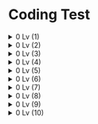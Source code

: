 # Coding Test

<details>
  <summary> 0 Lv (1)</summary>
<pre>

![image](https://user-images.githubusercontent.com/105253684/202631497-7b2018d2-54a8-4b13-8440-f51938c412cc.png)

* 반복문을 통해 n이 배열[i]와 같으면 answer의 값을 1씩 더해줍니다.

```java
 class Solution {
    public int solution(int[] array, int n) {
        int answer = 0;
        for(int i = 0 ; i < array.length ; i++){
            if(n == array[i]){
                answer++;   
            }
        }
        return answer;
    }
}
```
---
![image](https://user-images.githubusercontent.com/105253684/202631851-fe58d63a-be64-4ceb-9e5e-85214478ae15.png)

* for 반복문을 array.length만큼 돌려 height이 array[i]보다 큰 경우에 answer값을 1씩 더해줍니다.

```java
class Solution {
    public int solution(int[] array, int height) {
        int answer = 0;
        for(int i = 0; i < array.length; i++){
            if(array[i] > height){
                answer++;
            }
        }
        return answer;
    }
}
```
---
![image](https://user-images.githubusercontent.com/105253684/202632281-a400a6a4-347b-47d4-a165-1657e5a42ab5.png)

* num1을 num2로 나눈 후 1000을 곱해 double타입으로 형변환하여 answer에 담아줍니다.
* answer를 int로 형변환하여 리턴해줍니다.(정수부분을 return하기 위해)

```java
class Solution {
    public int solution(int num1, int num2) {
        double answer = (double)num1/num2 * 1000;
        return (int)answer;
    }
}
```

</pre>
</details>


<details>
  <summary> 0 Lv (2)</summary>
<pre>

![image](https://user-images.githubusercontent.com/105253684/202952715-ffd7e465-8dfa-4a29-bdd9-5690aa386cee.png)

* answer배열을 numbers배열의 길이만큼 선언해줍니다.
* for 반복문을 돌려 answer에 numbers배열 두배값을 반복해서 넣어줍니다. 

```java
class Solution {
    public int[] solution(int[] numbers) {
        int[] answer = new int[numbers.length];
        for(int i = 0 ; i < numbers.length ; i++){
            answer[i] = numbers[i] * 2;
        }
        return answer;
    }
}
```
---
![image](https://user-images.githubusercontent.com/105253684/202953526-6c25fd68-963f-4b95-a417-de1b00f5252a.png)

* answer배열을 num_list배열의 길이만큼 선언해줍니다.
* 반복문을 돌려 num_list의 끝부터 answer배열에 차례로 넣어줍니다.

```java
class Solution {
    public int[] solution(int[] num_list) {
        int[] answer = new int[num_list.length];
        for(int i = num_list.length-1, j = 0 ; i >= 0  ; i--, j++){
            answer[j] = num_list[i];
        }
        return answer;
    }
}
```
---
![image](https://user-images.githubusercontent.com/105253684/202954062-d31a396c-ee7a-45fc-bf35-4ce17a68664b.png)

* String타입 변경을 위해 StringBuffer sb를 생성해줍니다.
* sb.reverse()를 사용해 문자열을 뒤집고 toString으로 변환해 answer에 넣어줍니다.

```java
class Solution {
    public String solution(String my_string) {
        String answer = "";
        StringBuffer sb = new StringBuffer(my_string);
        answer = sb.reverse().toString();
        return answer;
    }
}
```
---
![image](https://user-images.githubusercontent.com/105253684/202954702-820d3caf-8a1f-45d5-a20d-5a30b1cbce18.png)

* String타입 x 변수를 선언, 초기화 해줍니다.
* 반복문을 n번 돌려서 x에 *을 하나씩 추가하고 x를 출력합니다.

```java
import java.util.Scanner;

public class Solution {
    public static void main(String[] args) {
        Scanner sc = new Scanner(System.in);
        int n = sc.nextInt();
        String x = "";
        for(int i = 0 ; i < n ; i++){
            x += "*";
            System.out.println(x);
        }
    }
}
```
---
![image](https://user-images.githubusercontent.com/105253684/202955166-94848ddb-a074-48a0-becc-baa2a2fd4963.png)

* 짝수와 홀수의 개수를 담을 cnt1, cnt2 변수를 선언해줍니다.
* 반복문을 돌려 num_list[i]가 짝수일 경우(2로 나눈 나머지가 0) cnt1 1씩 증가,
홀수일 경우(else) cnt2 2씩 증가하여 answer배열에 넣어줍니다.

```java
class Solution {
    public int[] solution(int[] num_list) {
        int[] answer = new int[2];
        int cnt1 = 0;
        int cnt2 = 0;
        for(int i = 0; i < num_list.length; i++){
            if(num_list[i] % 2 == 0) cnt1 += 1;
            else cnt2 += 1;
        }
        answer[0] = cnt1;
        answer[1] = cnt2;
        return answer;
    }
}
```
---
![image](https://user-images.githubusercontent.com/105253684/202960023-aecb5176-c083-4b62-bc01-edf39f7bfe9f.png)

* 반복문으로 my_string을 하나씩 char c에 넣어줍니다.
* answer에 String으로 형변환한 c를 repeat(n)으로 n번 반복하여 넣어줍니다.

```java
class Solution {
    public String solution(String my_string, int n) {
        String answer = "";
        for (int i = 0; i < my_string.length(); i++){
            char c = my_string.charAt(i);
            answer += String.valueOf(c).repeat(n);
        }
        return answer;
    }
}
```
---

</pre>
</details>


<details>
  <summary> 0 Lv (3)</summary>
<pre>

![image](https://user-images.githubusercontent.com/105253684/203251037-6c3ed7fd-5ab8-47a3-a200-03acf83e8bdb.png)

* replace(기존 문자, 바꿀 문자)메소드를 활용해 letter에 해당하는 문자에 공백을 넣어줍니다.

```java
class Solution {
    public String solution(String my_string, String letter) {
        String answer = "";
        answer = my_string.replace(letter, "");
        return answer;
    }
}
```
---
![image](https://user-images.githubusercontent.com/105253684/203251730-d8d05a27-81f8-471b-84cf-8753cb5a265a.png)

* 양꼬치 10인분당 음료가 무료이므로 음료의 개수 k에서 양꼬치 n인분을 10으로 나눈 값을 빼줍니다.
* n에는 12000을 곱해주고 k에는 2000을 곱해 리턴해줍니다.

```java
class Solution {
    public int solution(int n, int k) {
        k -= n/10;  
        int answer = 12000 * n + 2000 * k;
        return answer;
    }
}
```
---
![image](https://user-images.githubusercontent.com/105253684/203252477-e9462977-b2c3-49e8-a2d6-225873ebbc9e.png)

* 반복문을 i(1)부터 n번까지 돌려 i값이 짝수일 때(i를 2로 나눈 나머지가 0) answer의 값을 i만큼 계속 더해줍니다.

```java
class Solution {
    public int solution(int n) {
        int answer = 0;
        for(int i=1;i<=n;i++){
            if(i%2==0){
                answer += i;
            }
        }
        return answer;
    }
}
```
---
![image](https://user-images.githubusercontent.com/105253684/203254921-8ae5ff0c-116a-4009-9ef9-aaa45535bb50.png)

* Arrays의 copyOfRange(배열, 복사시작인덱스, 복사끝인덱스)을 활용해 numbers배열을 원하는 배열로 잘라
복사하여 answer배열에 넣어줍니다.

```java
import java.util.Arrays;
class Solution {
    public int[] solution(int[] numbers, int num1, int num2) {
        int[] answer = Arrays.copyOfRange(numbers, num1, num2+1);
        return answer;
    }
}
```
---
![image](https://user-images.githubusercontent.com/105253684/203256079-acefb885-87ba-442c-bacb-a2990e523ea2.png)

* answer 배열 첫번째는 money를 5500으로 나눈 값을 넣고 두번째는 5500으로 나눈 나머지의 값을 넣습니다.

```java
class Solution {
    public int[] solution(int money) {
        int[] answer = {money/5500, money%5500};
        return answer;
    }
}
```

</pre>
</details>

<details>
  <summary> 0 Lv (4)</summary>
<pre>

![image](https://user-images.githubusercontent.com/105253684/203675153-69fe8551-50ec-4879-b508-267e2e816137.png)

* age를 String으로 변환해 s에 담습니다.
* split("")으로 문자열을 잘라 arr배열에 넣어줍니다.(23 -> {2,3})
* 반복문을 arr길이만큼 돌려 parseInt로 변환한 arr[i]에 97을 더해 char타입으로 다시 변환하고(아스키코드로 변환) answer에 하나씩 넣어줍니다.
(아스키코드 97=a 98=b ...)

```java
class Solution {
    public String solution(int age) {
        String answer = "";
        String s = String.valueOf(age);
        String[] arr = s.split("");
        for(int i = 0 ; i < arr.length; i++){
            answer += ((char)((Integer.parseInt(arr[i]) + 97)));
        }
        
        return answer;
    }
}
```
---
![image](https://user-images.githubusercontent.com/105253684/203676047-c4520394-1392-4ed2-8856-e83d597ce0a4.png)

* .clone()메소드를 사용해 emergency의 배열을 복사하여 copy에 넣어줍니다.
* Arrays의 sort메소드를 활용해 copy배열을 오름차순 정렬해줍니다.
* Integer키, 값 map을 선언하고 emergency의 길이를 max변수에 담아줍니다.
* 반복문을 copy배열 길이만큼 돌려 map(키, 값)에 오름차순정렬된 copy배열에 키에는 오름차순 정렬된 emergency의 값, 
값은 max부터 하나씩 빼가며 넣어줍니다.
* 반복문을 돌려 emergency[0]부터 map.get(키)를 사용해 진료순서를 키에 맞는 값으로 하나씩 넣어줍니다.

```java
import java.util.*;
class Solution {
    public int[] solution(int[] emergency) {
        int[] copy = emergency.clone();
        Arrays.sort(copy);
        HashMap<Integer, Integer> map = new HashMap<Integer, Integer>();
        int max = emergency.length;

        for(int i = 0 ; i < copy.length ; i++){
            map.put(copy[i], max);
            max--;
        }
        
        for(int i = 0 ; i < emergency.length ; i++){
            emergency[i] = map.get(Integer.valueOf(emergency[i]));
        }
        
        
        return emergency;
    }
}
```
---
![image](https://user-images.githubusercontent.com/105253684/203677219-dbb0613d-d204-4839-9cdd-461a72f52a70.png)

* 반복문을 i(1)부터 n까지 돌려 n을 i로 나눈 나머지가 0인 경우에 answer를 1씩 더해줍니다.

```java
class Solution {
    public int solution(int n) {
        int answer = 0;
        for(int i = 1 ; i <= n ; i++){
            if(n%i == 0 ){
                answer++;    
            }
        }
        return answer;
    }
}
```
---
![image](https://user-images.githubusercontent.com/105253684/203677636-6bda4e72-c9c2-447a-950a-5bd46885f494.png)

* 남은 체력을 담을 rhp와 공격횟수를 담을 cnt변수를 선언, 초기화합니다.
* 먼저 hp를 5로 나눈 값을 cnt에 넣어줍니다.(공격횟수)
* rhp에 5로 나눈 나머지 값을 넣어줍니다.(공격 후 남은 체력)
* 다시 rhp에 3을 나눈 값을 cnt에 더해주고, 남은 체력에서 남은체력을 3으로 나눈 나머지를 뺀 후 rhp에서 빼줍니다.
* 마지막으로 rhp에 1을 나눈값을 cnt에 더해줍니다.

```java
class Solution {
    public int solution(int hp) {
        
        int rhp = 0;
        int cnt = 0;
        
        cnt = hp / 5;
        rhp = hp % 5;
        cnt += rhp / 3;
        rhp -= rhp-(rhp % 3);
        cnt += rhp / 1;
        return cnt;
    }
}
```
---
![image](https://user-images.githubusercontent.com/105253684/203678615-2e5cd29a-6715-47a2-9251-be491e48bdff.png)

* 문자열 rsp를 split("")메소드로 하나씩 arr 배열에 넣어줍니다.
* 반복문을 arr길이만큼 돌려 arr[i]가 "2"라면 answer에 "0"을, "0"이면 "5", "5"면 "2"를 하나씩 answer에 넣어줍니다.

```java
class Solution {
    public String solution(String rsp) {
        String answer = "";
        String[] arr = rsp.split("");
        for(int i = 0 ; i < arr.length ; i++){
            if(arr[i].equals("2")) answer += "0";
            else if(arr[i].equals("0")) answer += "5";
            else if(arr[i].equals("5")) answer += "2";
        }
        return answer;
    }
}
```

</pre>
</details>

<details>
  <summary> 0 Lv (5) </summary>
<pre>

![image](https://user-images.githubusercontent.com/105253684/203901184-a0fb35e4-9142-403a-ae89-dcbd0b10677d.png)

* dot[0]과 dot[1]을 곱해 양수이면 1, 3 사분면이고, 음수이면 2, 4 사분면입니다.
* 조건문을 활용해 양수를 골라 dot[0]이 양수이면 1사분면이고, 음수이면 3사분면으로 return합니다.
* 그 반대의 경우는 dot[0]이 양수라면 4사분면, 음수라면 2사분면을 return 합니다.

```java
class Solution {
    public int solution(int[] dot) {
        int answer = 0;
        if(dot[0] * dot[1] > 0){
            if(dot[0] > 0){
                answer = 1;
            }else{answer = 3;}
        }else{
            if(dot[0] > 0){
                answer = 4; 
            }else{answer = 2;}
        }
        return answer;
    }
}
```
---
![image](https://user-images.githubusercontent.com/105253684/203901524-0317a051-9a34-414e-aaa7-fe6f4c82290a.png)

* answer배열을[num_list의 길이/n][n]으로 선언합니다.
* answer배열에 값을 차례로 넣어주기 위해 cnt변수를 선언합니다.
* 2중 반복문을 활용해 num_list의 길이 나누기 n 번을 n번만큼 돌려 answer에 0번인덱스(cnt)부터 돌려 cnt를 1씩 더해줍니다.

```java
class Solution {
    public int[][] solution(int[] num_list, int n) {
        int[][] answer = new int[num_list.length/n][n];
        int cnt = 0;
        for(int i = 0 ; i < num_list.length/n ; i++){
            for(int j = 0 ; j < n ; j++){
                answer[i][j] = num_list[cnt];
                cnt++;
            }
        }
        return answer;
    }
}
```

</pre>
</details>

<details>
  <summary> 0 Lv (6) </summary>
<pre>

![image](https://user-images.githubusercontent.com/105253684/206631785-685fb506-e6dd-4f55-ace8-ec3c976f645a.png)

* 공을 던지고 받은 사람이 아닌 공을 던진사람의 번호를 구해야 하기 때문에 k에 1을 빼줍니다.
* 한 명을 건너뛰므로 * 2 를 해주고 numbers의 길이만큼 나눈 나머지를 구해줍니다.

```java
class Solution {
    public int solution(int[] numbers, int k) {
        int answer = numbers[(k-1) * 2 % numbers.length];
        return answer;
    }
}
```
![image](https://user-images.githubusercontent.com/105253684/206632178-c97358a0-794b-4922-994d-f0e8a1377e89.png)

* direction이 left라면 반복문을 통해 answer배열에 numbers배열을 한칸씩 밀어 넣어주고 마지막엔 numbers 0번 인덱스 값을 넣어줍니다.
* left가 아니라면 반복문으로 answer배열의 뒤부터 numbers 배열 마지막에서 앞의 인덱스의 값을 넣어주고 
answer 배열 0번 인덱스에 numbers마지막 인덱스 값을 넣어줍니다.

```java
class Solution {
    public int[] solution(int[] numbers, String direction) {
        int[] answer = new int[numbers.length];
        if(direction.equals("left")){
            for(int i = 0 ; i < numbers.length-1 ; i++){
                answer[i] = numbers[i+1];
            }
            answer[numbers.length-1] = numbers[0];
        }else{
            for(int i = numbers.length-1 ; i > 0 ; i--){
                answer[i] = numbers[i-1];
            }
            answer[0] = numbers[numbers.length-1];
        }
        return answer;
    }
}
```
![image](https://user-images.githubusercontent.com/105253684/206632638-72459f52-870f-4805-9cee-1f73517e6ca6.png)

* 주사위의 최대 개수를 구하기 위해 가로, 새로, 높이에 각각 n을 나눠준 값을 곱해주면됩니다.

```java
class Solution {
    public int solution(int[] box, int n) {
        int answer = 0;
        answer = (box[0]/n) * (box[1]/n) * (box[2]/n);
        return answer;
    }
}
```

</pre>
</details>

<details>
  <summary> 0 Lv (7) </summary>
<pre>

![image](https://user-images.githubusercontent.com/105253684/206975790-ac34d36f-96ef-43da-9022-8a9b09d39719.png)
* Arrays.sort를 활용해 numbers의 배열을 오름차순 정렬해줍니다.
* numbers배열의 마지막 인덱스의 값과 그 전 인덱스의 값을 곱해줍니다.
```java
import java.util.*;
class Solution {
    public int solution(int[] numbers) {
        int answer = 0;
        Arrays.sort(numbers);
        answer = numbers[numbers.length-1] * numbers[numbers.length-2];
        return answer;
    }
}
```
---
![image](https://user-images.githubusercontent.com/105253684/206976115-575bbfd6-4934-4310-8907-ecd601171153.png)
* a변수를 선언 후 1로 초기화해줍니다.
* 제한사항의 n은 최대 3,628,800로 10의 팩토리얼이므로 반복문을 i가 1부터 10까지 돌려 a변수에 하나씩 곱해 넣어줍니다.
* a가 n보다 커진다면 i-1을 리턴하고 아니라면 10을 리턴해줍니다.
```java
class Solution {
    public int solution(int n) {
        int answer = 1;
        int a = 1;
        for(int i = 1 ; i <= 10 ; i++){
            a *= i;
            if(a > n) return i-1;
        }
        return 10;
    }
}
```
---
![image](https://user-images.githubusercontent.com/105253684/206976781-8633e5c1-8b8f-4843-ba7f-bef046fdf26c.png)
* 반목분을 i=0부터 my_string의 길이미만으로 돌려 a변수에 my_string.substirng(시작인덱스,끝인덱스)을 이용해 하나씩 담습니다.
* a변수가 모음이 아닌경우만 조건문으로 answer에 더해줍니다.
```java
class Solution {
    public String solution(String my_string) {
        String answer = "";
        for(int i=0; i<my_string.length();i++){
            String a = my_string.substring(i, i+1);
            if(!(a.equals("a") || a.equals("e") || a.equals("i") || a.equals("o") || a.equals("u"))){
                answer += a;
            }
        }
        return answer;
    }
}
```

</pre>
</details>


<details>
  <summary> 0 Lv (8) </summary>
<pre>

![image](https://user-images.githubusercontent.com/105253684/207226723-f9f3f642-0a13-47c5-b4e1-4ff7df6a4c06.png)
* my_string에 글자를 하나하나 s배열에 .split("")메소드를 활용해 넣어줍니다.
* ArrayList<string> l을 선언해줍니다.
* 반복문을 s배열 길이 미만으로 돌려(인덱스) s배열에 포함된 숫자만 l 리스트에 넣어줍니다.
* Collection.sort(l)을 이용해 string 리스트를 오름차순 정렬해줍니다.
* 반복문을 l길이 미만으로 돌려서 answer배열에 Integer.parseInt로 string을 int로 형변환하여 하나씩 넣어줍니다.
```java
import java.util.*;
class Solution {
    public int[] solution(String my_string) {
        List<String> l = new ArrayList<>();
        String[] s = my_string.split("");
        for(int i = 0 ; i < s.length ; i++){
            if(s[i].equals("0") || s[i].equals("1") || s[i].equals("2") || s[i].equals("3") || 
              s[i].equals("4") || s[i].equals("5") || s[i].equals("6") || s[i].equals("7") || 
              s[i].equals("8") || s[i].equals("9")) l.add(s[i]);            
        }
        Collections.sort(l);
        int[] answer = new int[l.size()];
        for(int i = 0 ; i < l.size() ; i++){
            answer[i] = Integer.parseInt(l.get(i));            
        }
        return answer;
    }
}
```
---
![image](https://user-images.githubusercontent.com/105253684/207227330-120ec77c-37de-4c40-b26d-6b3e172f7a80.png)
* ArrayList<string> l을 선언해줍니다.
* 배열 s에 my_string의 문자를 하나하나 split을 활용하여 넣어줍니다.
* 반복문을 돌려 배열 s에 포함된 숫자만 l 리스트에 하나씩 넣어줍니다.
* 반복문을 l의 길이 미만으로 돌려 l에 들어있는 숫자를 int로 형변환하여 answer에 하나씩 더해줍니다.
```java
import java.util.*;
class Solution {
    public int solution(String my_string) {
        int answer = 0;
        List<String> l = new ArrayList<>();
        String[] s = my_string.split("");
        for(int i = 0 ; i < s.length ; i++){
            if(s[i].equals("0") || s[i].equals("1") || s[i].equals("2") || s[i].equals("3") || 
              s[i].equals("4") || s[i].equals("5") || s[i].equals("6") || s[i].equals("7") || 
              s[i].equals("8") || s[i].equals("9")) l.add(s[i]);            
        }
        for(int i = 0 ; i < l.size() ; i++){
            answer += Integer.parseInt(l.get(i));
        }
        return answer;
    }
}
```
---
![image](https://user-images.githubusercontent.com/105253684/207227915-78ef2301-9562-439c-97d5-1fb50939bbf4.png)
* 문자열 s를 .split(" ")을 활용해 공백으로 구분하여 하나씩 String 배열 srr에 넣어줍니다.
* 반복문을 i = 0 부터 srr길이 미만으로 돌려 srr[i]가 Z가 아니라면 answer에 srr[i]를 int로 형변환하여 계속 더해주고
Z 라면 그 전 인덱스인 srr[i-1]를 answer에서 빼줍니다.
```java
class Solution {
    public int solution(String s) {
        int answer = 0;
        String[] srr = s.split(" ");
        for(int i = 0 ; i < srr.length ; i++){
            if(!srr[i].equals("Z")) answer += Integer.parseInt(srr[i]);
            else answer -= Integer.parseInt(srr[i-1]);
        }
        return answer;
    }
}
```

</pre>
</details>

<details>
  <summary> 0 Lv (9) </summary>
<pre>

![image](https://user-images.githubusercontent.com/105253684/207514241-accbcf7c-9847-4da7-9c3c-4db44db784ee.png)
* answer배열의 크기를 strlist의 길이만큼 선언해줍니다.
* 반복문을 strlist배열의 길이 미만으로 돌려 answer배열에 strlist[i]의 길이를 하나씩 넣어줍니다.
```java
class Solution {
    public int[] solution(String[] strlist) {
        int[] answer = new int[strlist.length];
        for(int i = 0 ; i < strlist.length ; i++){
            answer[i] = strlist[i].length();
        }
        return answer;
    }
}
```
---

</pre>
</details>

<details>
  <summary> 0 Lv (10) </summary>
<pre>



</pre>
</details>